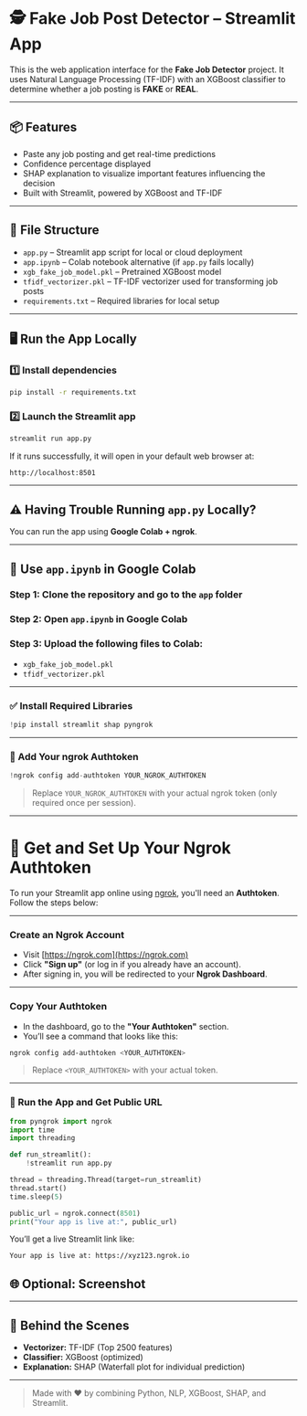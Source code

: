 
# 🕵️ Fake Job Post Detector – Streamlit App

This is the web application interface for the **Fake Job Detector** project. It uses Natural Language Processing (TF-IDF) with an XGBoost classifier to determine whether a job posting is **FAKE** or **REAL**.

---

## 📦 Features

- Paste any job posting and get real-time predictions  
- Confidence percentage displayed  
- SHAP explanation to visualize important features influencing the decision  
- Built with Streamlit, powered by XGBoost and TF-IDF  

---

## 📁 File Structure

- `app.py` – Streamlit app script for local or cloud deployment  
- `app.ipynb` – Colab notebook alternative (if `app.py` fails locally)  
- `xgb_fake_job_model.pkl` – Pretrained XGBoost model  
- `tfidf_vectorizer.pkl` – TF-IDF vectorizer used for transforming job posts  
- `requirements.txt` – Required libraries for local setup  

---

## 🖥️ Run the App Locally

### 1️⃣ Install dependencies

```bash
pip install -r requirements.txt
```

### 2️⃣ Launch the Streamlit app

```bash
streamlit run app.py
```

If it runs successfully, it will open in your default web browser at:

```text
http://localhost:8501
```

---

## ⚠️ Having Trouble Running `app.py` Locally?

You can run the app using **Google Colab + ngrok**.

---

## 📄 Use `app.ipynb` in Google Colab

### Step 1: Clone the repository and go to the `app` folder  
### Step 2: Open `app.ipynb` in Google Colab  
### Step 3: Upload the following files to Colab:

- `xgb_fake_job_model.pkl`  
- `tfidf_vectorizer.pkl`  

---

### ✅ Install Required Libraries

```python
!pip install streamlit shap pyngrok
```

---

### 🔑 Add Your ngrok Authtoken

```python
!ngrok config add-authtoken YOUR_NGROK_AUTHTOKEN
```

> Replace `YOUR_NGROK_AUTHTOKEN` with your actual ngrok token (only required once per session).

---
# 🔐 Get and Set Up Your Ngrok Authtoken

To run your Streamlit app online using [ngrok](https://ngrok.com), you'll need an **Authtoken**. Follow the steps below:

---

### Create an Ngrok Account

- Visit [https://ngrok.com](https://ngrok.com)
- Click **"Sign up"** (or log in if you already have an account).
- After signing in, you will be redirected to your **Ngrok Dashboard**.

---

### Copy Your Authtoken

- In the dashboard, go to the **"Your Authtoken"** section.
- You’ll see a command that looks like this:

```bash
ngrok config add-authtoken <YOUR_AUTHTOKEN>
```

> Replace `<YOUR_AUTHTOKEN>` with your actual token.
---
### 🚀 Run the App and Get Public URL

```python
from pyngrok import ngrok
import time
import threading

def run_streamlit():
    !streamlit run app.py

thread = threading.Thread(target=run_streamlit)
thread.start()
time.sleep(5)

public_url = ngrok.connect(8501)
print("Your app is live at:", public_url)
```

You’ll get a live Streamlit link like:

```text
Your app is live at: https://xyz123.ngrok.io
```
## 🌐 Optional: Screenshot

---

## 🧠 Behind the Scenes

- **Vectorizer:** TF-IDF (Top 2500 features)  
- **Classifier:** XGBoost (optimized)  
- **Explanation:** SHAP (Waterfall plot for individual prediction)  

---

> Made with ❤️ by combining Python, NLP, XGBoost, SHAP, and Streamlit.

